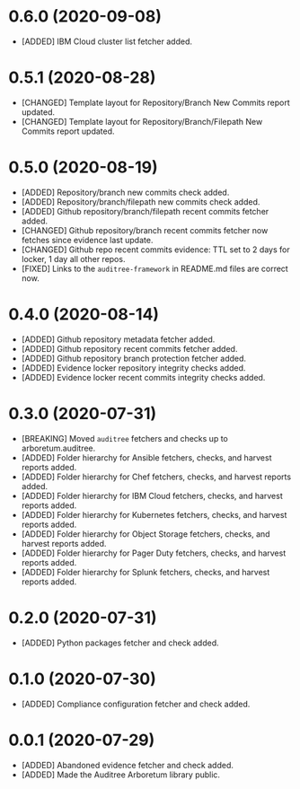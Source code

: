 # 0.6.0 (2020-09-08)

- [ADDED] IBM Cloud cluster list fetcher added.

# 0.5.1 (2020-08-28)

- [CHANGED] Template layout for Repository/Branch New Commits report updated.
- [CHANGED] Template layout for Repository/Branch/Filepath New Commits report updated.

# 0.5.0 (2020-08-19)

- [ADDED] Repository/branch new commits check added.
- [ADDED] Repository/branch/filepath new commits check added.
- [ADDED] Github repository/branch/filepath recent commits fetcher added.
- [CHANGED] Github repository/branch recent commits fetcher now fetches since evidence last update.
- [CHANGED] Github repo recent commits evidence: TTL set to 2 days for locker, 1 day all other repos.
- [FIXED] Links to the `auditree-framework` in README.md files are correct now.

# 0.4.0 (2020-08-14)

- [ADDED] Github repository metadata fetcher added.
- [ADDED] Github repository recent commits fetcher added.
- [ADDED] Github repository branch protection fetcher added.
- [ADDED] Evidence locker repository integrity checks added.
- [ADDED] Evidence locker recent commits integrity checks added.

# 0.3.0 (2020-07-31)

- [BREAKING] Moved `auditree` fetchers and checks up to arboretum.auditree.
- [ADDED] Folder hierarchy for Ansible fetchers, checks, and harvest reports added.
- [ADDED] Folder hierarchy for Chef fetchers, checks, and harvest reports added.
- [ADDED] Folder hierarchy for IBM Cloud fetchers, checks, and harvest reports added.
- [ADDED] Folder hierarchy for Kubernetes fetchers, checks, and harvest reports added.
- [ADDED] Folder hierarchy for Object Storage fetchers, checks, and harvest reports added.
- [ADDED] Folder hierarchy for Pager Duty fetchers, checks, and harvest reports added.
- [ADDED] Folder hierarchy for Splunk fetchers, checks, and harvest reports added.

# 0.2.0 (2020-07-31)

- [ADDED] Python packages fetcher and check added.

# 0.1.0 (2020-07-30)

- [ADDED] Compliance configuration fetcher and check added.

# 0.0.1 (2020-07-29)

- [ADDED] Abandoned evidence fetcher and check added.
- [ADDED] Made the Auditree Arboretum library public.

